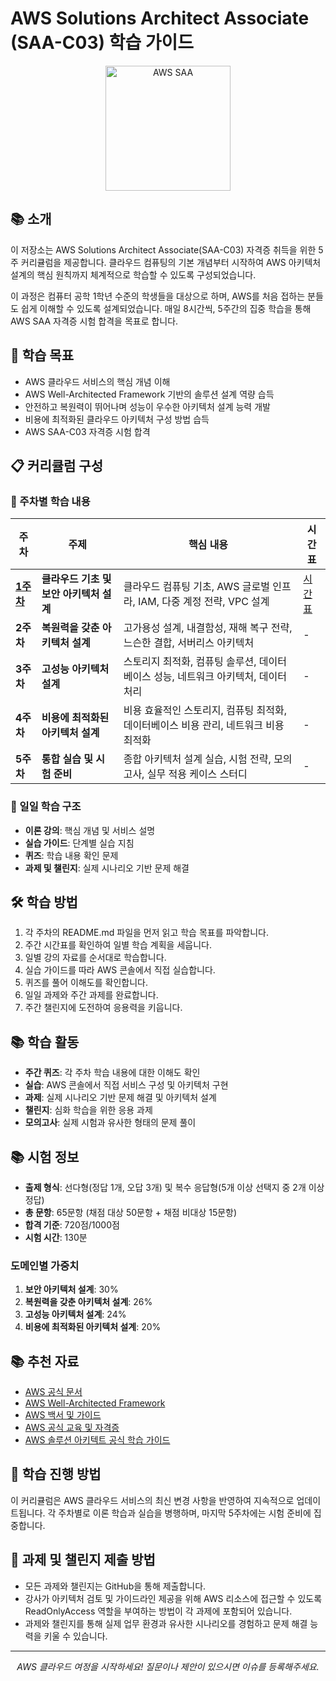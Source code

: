 # AWS Solutions Architect Associate (SAA-C03) 학습 가이드

<p align="center">
  <img src="https://d1.awsstatic.com/training-and-certification/certification-badges/AWS-Certified-Solutions-Architect-Associate_badge.3419559c682629072f1eb968d59dea0741772c0f.png" alt="AWS SAA" width="200"/>
</p>

## 📚 소개

이 저장소는 AWS Solutions Architect Associate(SAA-C03) 자격증 취득을 위한 5주 커리큘럼을 제공합니다. 클라우드 컴퓨팅의 기본 개념부터 시작하여 AWS 아키텍처 설계의 핵심 원칙까지 체계적으로 학습할 수 있도록 구성되었습니다.

이 과정은 컴퓨터 공학 1학년 수준의 학생들을 대상으로 하며, AWS를 처음 접하는 분들도 쉽게 이해할 수 있도록 설계되었습니다. 매일 8시간씩, 5주간의 집중 학습을 통해 AWS SAA 자격증 시험 합격을 목표로 합니다.

## 🎯 학습 목표

- AWS 클라우드 서비스의 핵심 개념 이해
- AWS Well-Architected Framework 기반의 솔루션 설계 역량 습득
- 안전하고 복원력이 뛰어나며 성능이 우수한 아키텍처 설계 능력 개발
- 비용에 최적화된 클라우드 아키텍처 구성 방법 습득
- AWS SAA-C03 자격증 시험 합격

## 📋 커리큘럼 구성

### 📅 주차별 학습 내용

| 주차 | 주제 | 핵심 내용 | 시간표 |
|------|------|---------|--------|
| **[1주차](curriculum/week1/README.md)** | **클라우드 기초 및 보안 아키텍처 설계** | 클라우드 컴퓨팅 기초, AWS 글로벌 인프라, IAM, 다중 계정 전략, VPC 설계 | [시간표](curriculum/week1/timetable.md) |
| **2주차** | **복원력을 갖춘 아키텍처 설계** | 고가용성 설계, 내결함성, 재해 복구 전략, 느슨한 결합, 서버리스 아키텍처 | - |
| **3주차** | **고성능 아키텍처 설계** | 스토리지 최적화, 컴퓨팅 솔루션, 데이터베이스 성능, 네트워크 아키텍처, 데이터 처리 | - |
| **4주차** | **비용에 최적화된 아키텍처 설계** | 비용 효율적인 스토리지, 컴퓨팅 최적화, 데이터베이스 비용 관리, 네트워크 비용 최적화 | - |
| **5주차** | **통합 실습 및 시험 준비** | 종합 아키텍처 설계 실습, 시험 전략, 모의고사, 실무 적용 케이스 스터디 | - |

### 📝 일일 학습 구조

- **이론 강의**: 핵심 개념 및 서비스 설명
- **실습 가이드**: 단계별 실습 지침
- **퀴즈**: 학습 내용 확인 문제
- **과제 및 챌린지**: 실제 시나리오 기반 문제 해결

## 🛠️ 학습 방법

1. 각 주차의 README.md 파일을 먼저 읽고 학습 목표를 파악합니다.
2. 주간 시간표를 확인하여 일별 학습 계획을 세웁니다.
3. 일별 강의 자료를 순서대로 학습합니다.
4. 실습 가이드를 따라 AWS 콘솔에서 직접 실습합니다.
5. 퀴즈를 풀어 이해도를 확인합니다.
6. 일일 과제와 주간 과제를 완료합니다.
7. 주간 챌린지에 도전하여 응용력을 키웁니다.

## 📚 학습 활동

- **주간 퀴즈**: 각 주차 학습 내용에 대한 이해도 확인
- **실습**: AWS 콘솔에서 직접 서비스 구성 및 아키텍처 구현
- **과제**: 실제 시나리오 기반 문제 해결 및 아키텍처 설계
- **챌린지**: 심화 학습을 위한 응용 과제
- **모의고사**: 실제 시험과 유사한 형태의 문제 풀이

## 📚 시험 정보

- **출제 형식**: 선다형(정답 1개, 오답 3개) 및 복수 응답형(5개 이상 선택지 중 2개 이상 정답)
- **총 문항**: 65문항 (채점 대상 50문항 + 채점 비대상 15문항)
- **합격 기준**: 720점/1000점
- **시험 시간**: 130분

### 도메인별 가중치
1. **보안 아키텍처 설계**: 30%
2. **복원력을 갖춘 아키텍처 설계**: 26%
3. **고성능 아키텍처 설계**: 24%
4. **비용에 최적화된 아키텍처 설계**: 20%

## 📚 추천 자료

- [AWS 공식 문서](https://docs.aws.amazon.com/)
- [AWS Well-Architected Framework](https://aws.amazon.com/architecture/well-architected/)
- [AWS 백서 및 가이드](https://aws.amazon.com/whitepapers/)
- [AWS 공식 교육 및 자격증](https://aws.amazon.com/training/)
- [AWS 솔루션 아키텍트 공식 학습 가이드](https://aws.amazon.com/certification/certified-solutions-architect-associate/)

## 🔄 학습 진행 방법

이 커리큘럼은 AWS 클라우드 서비스의 최신 변경 사항을 반영하여 지속적으로 업데이트됩니다. 각 주차별로 이론 학습과 실습을 병행하며, 마지막 5주차에는 시험 준비에 집중합니다.

## 📝 과제 및 챌린지 제출 방법

- 모든 과제와 챌린지는 GitHub을 통해 제출합니다.
- 강사가 아키텍처 검토 및 가이드라인 제공을 위해 AWS 리소스에 접근할 수 있도록 ReadOnlyAccess 역할을 부여하는 방법이 각 과제에 포함되어 있습니다.
- 과제와 챌린지를 통해 실제 업무 환경과 유사한 시나리오를 경험하고 문제 해결 능력을 키울 수 있습니다.

---

<p align="center">
  <i>AWS 클라우드 여정을 시작하세요! 질문이나 제안이 있으시면 이슈를 등록해주세요.</i>
</p>